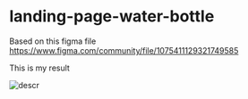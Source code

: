 # landing-page-water-bottle
Based on this figma file https://www.figma.com/community/file/1075411129321749585

This is my result

![descr](https://i.imgur.com/nXj6qVx.png)
